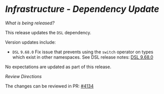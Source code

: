 # _Infrastructure - Dependency Update_

_What is being released?_

This release updates the `DSL` dependency.

Version updates include:
- `DSL` `9.68.0` Fix issue that prevents using the `switch` operator on types which exist in other namespaces. See DSL release notes: [DSL 9.68.0](https://github.com/finos/rune-dsl/releases/tag/9.68.0)

No expectations are updated as part of this release.

_Review Directions_

The changes can be reviewed in PR: [#4134](https://github.com/finos/common-domain-model/pull/4134)
